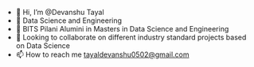 - 👋 Hi, I’m @Devanshu Tayal
- 👀 Data Science and Engineering
- 🌱 BITS Pilani Alumini in Masters in Data Science and Engineering
- 💞️ Looking to collaborate on different industry standard projects based on Data Science
- 📫 How to reach me tayaldevanshu0502@gmail.com

<!---
Devanshu0502/Devanshu0502 is a ✨ special ✨ repository because its `README.md` (this file) appears on your GitHub profile.
You can click the Preview link to take a look at your changes.
--->
